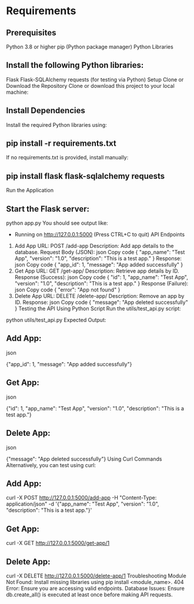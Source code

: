 # Requirements
## Prerequisites
Python 3.8 or higher
pip (Python package manager)
Python Libraries

## Install the following Python libraries:

Flask
Flask-SQLAlchemy
requests (for testing via Python)
Setup
Clone or Download the Repository
Clone or download this project to your local machine:


## Install Dependencies
Install the required Python libraries using:

## pip install -r requirements.txt
If no requirements.txt is provided, install manually:


## pip install flask flask-sqlalchemy requests
Run the Application
## Start the Flask server:

python app.py
You should see output like:
* Running on http://127.0.0.1:5000 (Press CTRL+C to quit)
API Endpoints
1. Add App
URL: POST /add-app
Description: Add app details to the database.
Request Body (JSON):
json
Copy code
{
    "app_name": "Test App",
    "version": "1.0",
    "description": "This is a test app."
}
Response:
json
Copy code
{
    "app_id": 1,
    "message": "App added successfully"
}
2. Get App
URL: GET /get-app/<id>
Description: Retrieve app details by ID.
Response (Success):
json
Copy code
{
    "id": 1,
    "app_name": "Test App",
    "version": "1.0",
    "description": "This is a test app."
}
Response (Failure):
json
Copy code
{
    "error": "App not found"
}
3. Delete App
URL: DELETE /delete-app/<id>
Description: Remove an app by ID.
Response:
json
Copy code
{
    "message": "App deleted successfully"
}
Testing the API
Using Python Script
Run the utils/test_api.py script:

python utils/test_api.py
Expected Output:

## Add App:
json

{"app_id": 1, "message": "App added successfully"}

## Get App:
json

{"id": 1, "app_name": "Test App", "version": "1.0", "description": "This is a test app."}

## Delete App:
json


{"message": "App deleted successfully"}
Using Curl Commands
Alternatively, you can test using curl:

## Add App:

curl -X POST http://127.0.0.1:5000/add-app -H "Content-Type: application/json" -d '{"app_name": "Test App", "version": "1.0", "description": "This is a test app."}'
## Get App:
curl -X GET http://127.0.0.1:5000/get-app/1
## Delete App:
curl -X DELETE http://127.0.0.1:5000/delete-app/1
Troubleshooting
Module Not Found: Install missing libraries using pip install <module_name>.
404 Error: Ensure you are accessing valid endpoints.
Database Issues: Ensure db.create_all() is executed at least once before making API requests.